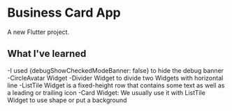 # Business Card App

A new Flutter project.

## What I've learned 

-I used {debugShowCheckedModeBanner: false} to hide the debug banner
-CircleAvatar Widget
-Divider Widget to divide two Widgets with horizontal line
-ListTile Widget is a fixed-height row that contains some text as well as a leading or trailing icon
-Card Widget: We usually use it with ListTile Widget to use shape or put a background